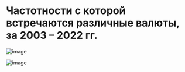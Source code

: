 # Частотности с которой встречаются различные валюты, за 2003 – 2022 гг.

![image](https://user-images.githubusercontent.com/98395436/209966606-de6749b4-b93a-4fac-9753-18f5671a3812.png)

![image](https://user-images.githubusercontent.com/98395436/209966688-9998b62f-6773-4b01-9921-6d309cd4d99d.png)
